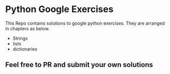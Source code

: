 # Python Google Exercises
This Repo contains solutions to google python exercises. They are arranged in chapters as below.
- Strings
- lists
- dictionaries

## Feel free to PR and submit your own solutions

